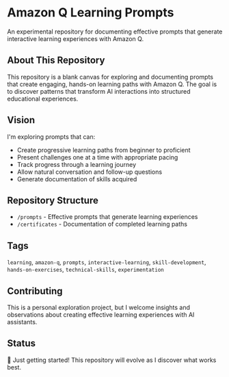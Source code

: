 # Amazon Q Learning Prompts

An experimental repository for documenting effective prompts that generate interactive learning experiences with Amazon Q.

## About This Repository

This repository is a blank canvas for exploring and documenting prompts that create engaging, hands-on learning paths with Amazon Q. The goal is to discover patterns that transform AI interactions into structured educational experiences.

## Vision

I'm exploring prompts that can:

- Create progressive learning paths from beginner to proficient
- Present challenges one at a time with appropriate pacing
- Track progress through a learning journey
- Allow natural conversation and follow-up questions
- Generate documentation of skills acquired

## Repository Structure

- `/prompts` - Effective prompts that generate learning experiences
- `/certificates` - Documentation of completed learning paths

## Tags

`learning`, `amazon-q`, `prompts`, `interactive-learning`, `skill-development`, `hands-on-exercises`, `technical-skills`, `experimentation`

## Contributing

This is a personal exploration project, but I welcome insights and observations about creating effective learning experiences with AI assistants.

## Status

🌱 Just getting started! This repository will evolve as I discover what works best.
